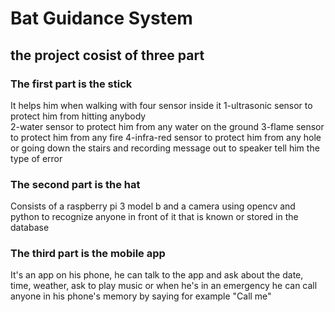 # Bat Guidance System
## the project cosist of three part 

### The first part is the stick
It helps him when walking with four sensor inside it 
1-ultrasonic sensor to protect him from hitting anybody  
2-water sensor to protect him from any water on the ground 
3-flame sensor to protect him from any fire
4-infra-red sensor to protect him from any hole or going down the stairs
and recording message out to speaker tell him the type of error  

### The second part is the hat
Consists of a raspberry pi 3 model b and a camera using opencv and python to recognize anyone in front of it that is known or stored in the database

### The third part is the mobile app 
It's an app on his phone, he can talk to the app and ask about the date, time, weather, ask to play music or when he's in an emergency he can call anyone in his phone's memory by saying for example "Call me"






